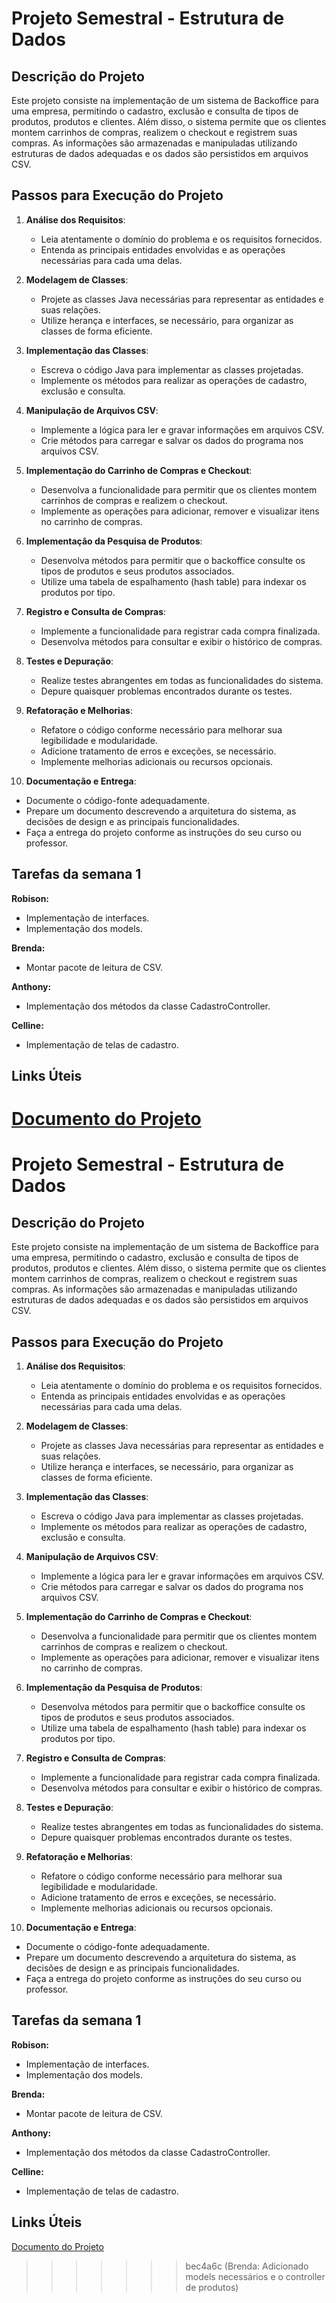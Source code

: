
# Projeto Semestral - Estrutura de Dados

## Descrição do Projeto

Este projeto consiste na implementação de um sistema de Backoffice para uma empresa, permitindo o cadastro, exclusão e consulta de tipos de produtos, produtos e clientes. Além disso, o sistema permite que os clientes montem carrinhos de compras, realizem o checkout e registrem suas compras. As informações são armazenadas e manipuladas utilizando estruturas de dados adequadas e os dados são persistidos em arquivos CSV.

## Passos para Execução do Projeto

1. **Análise dos Requisitos**:
   - Leia atentamente o domínio do problema e os requisitos fornecidos.
   - Entenda as principais entidades envolvidas e as operações necessárias para cada uma delas.

2. **Modelagem de Classes**:
   - Projete as classes Java necessárias para representar as entidades e suas relações.
   - Utilize herança e interfaces, se necessário, para organizar as classes de forma eficiente.

3. **Implementação das Classes**:
   - Escreva o código Java para implementar as classes projetadas.
   - Implemente os métodos para realizar as operações de cadastro, exclusão e consulta.

4. **Manipulação de Arquivos CSV**:
   - Implemente a lógica para ler e gravar informações em arquivos CSV.
   - Crie métodos para carregar e salvar os dados do programa nos arquivos CSV.

5. **Implementação do Carrinho de Compras e Checkout**:
   - Desenvolva a funcionalidade para permitir que os clientes montem carrinhos de compras e realizem o checkout.
   - Implemente as operações para adicionar, remover e visualizar itens no carrinho de compras.

6. **Implementação da Pesquisa de Produtos**:
   - Desenvolva métodos para permitir que o backoffice consulte os tipos de produtos e seus produtos associados.
   - Utilize uma tabela de espalhamento (hash table) para indexar os produtos por tipo.

7. **Registro e Consulta de Compras**:
   - Implemente a funcionalidade para registrar cada compra finalizada.
   - Desenvolva métodos para consultar e exibir o histórico de compras.

8. **Testes e Depuração**:
   - Realize testes abrangentes em todas as funcionalidades do sistema.
   - Depure quaisquer problemas encontrados durante os testes.

9. **Refatoração e Melhorias**:
   - Refatore o código conforme necessário para melhorar sua legibilidade e modularidade.
   - Adicione tratamento de erros e exceções, se necessário.
   - Implemente melhorias adicionais ou recursos opcionais.

10. **Documentação e Entrega**:
   - Documente o código-fonte adequadamente.
   - Prepare um documento descrevendo a arquitetura do sistema, as decisões de design e as principais funcionalidades.
   - Faça a entrega do projeto conforme as instruções do seu curso ou professor.

## Tarefas da semana 1
**Robison:**
   - Implementação de interfaces.
   - Implementação dos models.

**Brenda:**
   - Montar pacote de leitura de CSV.

**Anthony:**
   - Implementação dos métodos da classe CadastroController.

**Celline:**
   - Implementação de telas de cadastro.

## Links Úteis
   [Documento do Projeto](https://drive.google.com/file/d/1HoB3tZRhxH5-TlB1KALZTOq1OcZcuttU/view)
=======
# Projeto Semestral - Estrutura de Dados

## Descrição do Projeto

Este projeto consiste na implementação de um sistema de Backoffice para uma empresa, permitindo o cadastro, exclusão e consulta de tipos de produtos, produtos e clientes. Além disso, o sistema permite que os clientes montem carrinhos de compras, realizem o checkout e registrem suas compras. As informações são armazenadas e manipuladas utilizando estruturas de dados adequadas e os dados são persistidos em arquivos CSV.

## Passos para Execução do Projeto

1. **Análise dos Requisitos**:
   - Leia atentamente o domínio do problema e os requisitos fornecidos.
   - Entenda as principais entidades envolvidas e as operações necessárias para cada uma delas.

2. **Modelagem de Classes**:
   - Projete as classes Java necessárias para representar as entidades e suas relações.
   - Utilize herança e interfaces, se necessário, para organizar as classes de forma eficiente.

3. **Implementação das Classes**:
   - Escreva o código Java para implementar as classes projetadas.
   - Implemente os métodos para realizar as operações de cadastro, exclusão e consulta.

4. **Manipulação de Arquivos CSV**:
   - Implemente a lógica para ler e gravar informações em arquivos CSV.
   - Crie métodos para carregar e salvar os dados do programa nos arquivos CSV.

5. **Implementação do Carrinho de Compras e Checkout**:
   - Desenvolva a funcionalidade para permitir que os clientes montem carrinhos de compras e realizem o checkout.
   - Implemente as operações para adicionar, remover e visualizar itens no carrinho de compras.

6. **Implementação da Pesquisa de Produtos**:
   - Desenvolva métodos para permitir que o backoffice consulte os tipos de produtos e seus produtos associados.
   - Utilize uma tabela de espalhamento (hash table) para indexar os produtos por tipo.

7. **Registro e Consulta de Compras**:
   - Implemente a funcionalidade para registrar cada compra finalizada.
   - Desenvolva métodos para consultar e exibir o histórico de compras.

8. **Testes e Depuração**:
   - Realize testes abrangentes em todas as funcionalidades do sistema.
   - Depure quaisquer problemas encontrados durante os testes.

9. **Refatoração e Melhorias**:
   - Refatore o código conforme necessário para melhorar sua legibilidade e modularidade.
   - Adicione tratamento de erros e exceções, se necessário.
   - Implemente melhorias adicionais ou recursos opcionais.

10. **Documentação e Entrega**:
   - Documente o código-fonte adequadamente.
   - Prepare um documento descrevendo a arquitetura do sistema, as decisões de design e as principais funcionalidades.
   - Faça a entrega do projeto conforme as instruções do seu curso ou professor.

## Tarefas da semana 1
**Robison:**
   - Implementação de interfaces.
   - Implementação dos models.

**Brenda:**
   - Montar pacote de leitura de CSV.

**Anthony:**
   - Implementação dos métodos da classe CadastroController.

**Celline:**
   - Implementação de telas de cadastro.

## Links Úteis
   [Documento do Projeto](https://drive.google.com/file/d/1HoB3tZRhxH5-TlB1KALZTOq1OcZcuttU/view)
>>>>>>> bec4a6c (Brenda: Adicionado models necessários e o controller de produtos)

